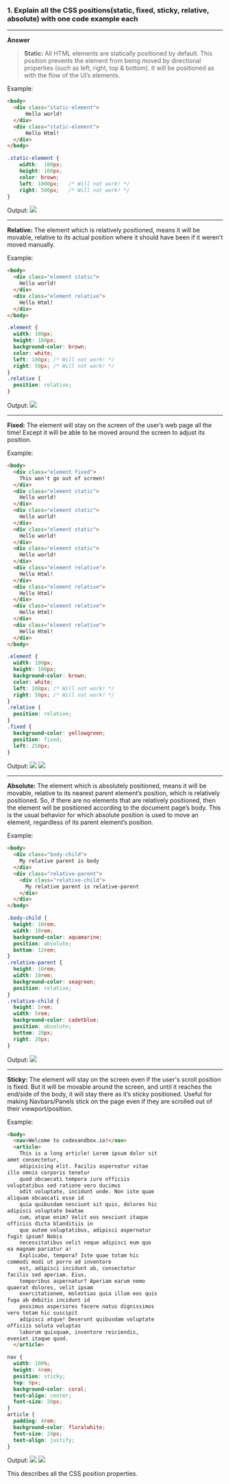 ### 1. Explain all the CSS positions(static, fixed, sticky, relative, absolute) with one code example each
-----
**Answer**
> **Static:** All HTML elements are statically positioned by default. This position prevents the element from being moved by directional properties (such as left, right, top & bottom). It will be positioned as with the flow of the UI’s elements.

Example:
```html
<body>
  <div class="static-element">
      Hello world!
  </div>
  <div class="static-element">
      Hello Html!
  </div>
</body>
```
```css
.static-element {
    width:  100px;
    height: 100px;
    color: brown;
    left: 1000px;   /* Will not work! */
    right: 500px;   /* Will not work! */
}
```
Output:
![](https://media.discordapp.net/attachments/1125577671481503755/1125577680960618546/image.png?width=482&height=376)

---
**Relative:** The element which is relatively positioned, means it will be movable, relative to its actual position where it should have been if it weren’t moved manually.

Example:
```html
<body>
  <div class="element static">
    Hello world!
  </div>
  <div class="element relative">
    Hello Html!
  </div>
</body>
```
```css
.element {
  width: 100px;
  height: 100px;
  background-color: brown;
  color: white;
  left: 100px; /* Will not work! */
  right: 50px; /* Will not work! */
}
.relative {
  position: relative;
}
```
Output:
![](https://media.discordapp.net/attachments/1125577671481503755/1125579445810499614/image.png?width=755&height=463)

---
**Fixed:** The element will stay on the screen of the user’s web page all the time! Except it will be able to be moved around the screen to adjust its position.

Example:
```html
<body>
  <div class="element fixed">
    This won't go out of screen!
  </div>
  <div class="element static">
    Hello world!
  </div>
  <div class="element static">
    Hello world!
  </div>
  <div class="element static">
    Hello world!
  </div>
  <div class="element static">
    Hello world!
  </div>
  <div class="element relative">
    Hello Html!
  </div>
  <div class="element relative">
    Hello Html!
  </div>
  <div class="element relative">
    Hello Html!
  </div>
  <div class="element relative">
    Hello Html!
  </div>
</body>
```
```css
.element {
  width: 100px;
  height: 100px;
  background-color: brown;
  color: white;
  left: 100px; /* Will not work! */
  right: 50px; /* Will not work! */
}
.relative {
  position: relative;
}
.fixed {
  background-color: yellowgreen;
  position: fixed;
  left: 250px;
}
```
Output:
![](https://media.discordapp.net/attachments/1125577671481503755/1125580864345092106/image.png?width=588&height=605)
![](https://media.discordapp.net/attachments/1125577671481503755/1125580864697417758/image.png?width=593&height=605)

---
**Absolute:** The element which is absolutely positioned, means it will be movable, relative to its nearest parent element’s position, which is relatively positioned. So, if there are no elements that are relatively positioned, then the element will be positioned according to the document page’s body. This is the usual behavior for which absolute position is used to move an element, regardless of its parent element’s position.

Example:
```html
<body>
  <div class="body-child">
    My relative parent is body
  </div>
  <div class="relative-parent">
    <div class="relative-child">
      My relative parent is relative-parent
    </div>
  </div>
</body>
```
```css
.body-child {
  height: 10rem;
  width: 10rem;
  background-color: aquamarine;
  position: absolute;
  bottom: 12rem;
}
.relative-parent {
  height: 10rem;
  width: 10rem;
  background-color: seagreen;
  position: relative;
}
.relative-child {
  height: 5rem;
  width: 5rem;
  background-color: cadetblue;
  position: absolute;
  bottom: 20px;
  right: 20px;
}
```
Output:
![](https://media.discordapp.net/attachments/1125577671481503755/1125583392734445670/image.png?width=558&height=605)

---
**Sticky:** The element will stay on the screen even if the user's scroll position is fixed. But it will be movable around the screen, and until it reaches the end/side of the body, it will stay there as it’s sticky positioned. Useful for making Navbars/Panels stick on the page even if they are scrolled out of their viewport/position.


Example:
```html
<body>
  <nav>Welcome to codesandbox.io!</nav>
  <article>
    This is a long article! Lorem ipsum dolor sit
amet consectetur,
    adipisicing elit. Facilis aspernatur vitae 
illo omnis corporis tenetur
    quod obcaecati tempora iure officiis 
voluptatibus sed ratione vero ducimus
    odit voluptate, incidunt unde. Non iste quae 
aliquam obcaecati esse id
    quia quibusdam nesciunt sit quis, dolores hic
adipisci voluptate beatae
    cum, atque enim? Velit eos nesciunt itaque 
officiis dicta blanditiis in
    quo autem voluptatibus, adipisci aspernatur 
fugit ipsum? Nobis
    necessitatibus velit neque adipisci eum quo 
ea magnam pariatur a!
    Explicabo, tempora? Iste quae totam hic 
commodi modi ut porro ad inventore
    est, adipisci incidunt ab, consectetur 
facilis sed aperiam. Eius,
    temporibus aspernatur? Aperiam earum nemo 
quaerat dolores, velit ipsam
    exercitationem, molestias quia illum eos quis
fuga ab debitis incidunt id
    possimus asperiores facere natus dignissimos 
vero totam hic suscipit
    adipisci atque! Deserunt quibusdam voluptate 
officiis soluta voluptas
    laborum quisquam, inventore reiciendis, 
eveniet itaque quod.
  </article>
```
```css
nav {
  width: 100%;
  height: 4rem;
  position: sticky;
  top: 0px;
  background-color: coral;
  text-align: center;
  font-size: 20px;
}
article {
  padding: 4rem;
  background-color: floralwhite;
  font-size: 24px;
  text-align: justify;
}
```
Output:
![](https://media.discordapp.net/attachments/1125577671481503755/1125586088346525707/image.png?width=561&height=605)
![](https://media.discordapp.net/attachments/1125577671481503755/1125586088698851420/image.png?width=584&height=605)

This describes all the CSS position properties.